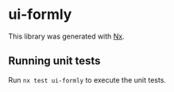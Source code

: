 # ui-formly

This library was generated with [Nx](https://nx.dev).

## Running unit tests

Run `nx test ui-formly` to execute the unit tests.
